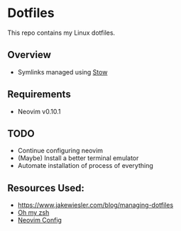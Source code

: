 # Dotfiles

This repo contains my Linux dotfiles.

## Overview

- Symlinks managed using [Stow](https://www.gnu.org/software/stow/manual/stow.html)

## Requirements

- Neovim v0.10.1

## TODO

- Continue configuring neovim
- (Maybe) Install a better terminal emulator
- Automate installation of process of everything

## Resources Used:

- https://www.jakewiesler.com/blog/managing-dotfiles
- [Oh my zsh](https://github.com/ohmyzsh/ohmyzsh)
- [Neovim Config](https://www.youtube.com/watch?v=w7i4amO_zaE)
